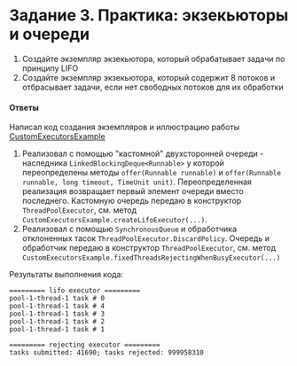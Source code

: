 # Задание 3. Практика: экзекьюторы и очереди #

1. Создайте экземпляр экзекьютора, который обрабатывает задачи по принципу LIFO
2. Создайте экземпляр экзекьютора, который содержит 8 потоков и отбрасывает задачи,
   если нет свободных потоков для их обработки

#### Ответы ####

Написал код создания экземпляров и иллюстрацию работы [CustomExecutorsExample](./CustomExecutorsExample.java)

1. Реализовал с помощью "кастомной" двухсторонней очереди - наследника `LinkedBlockingDeque<Runnable>` у которой
   переопределены методы `offer(Runnable runnable)` и `offer(Runnable runnable, long timeout, TimeUnit unit)`.
   Переопределенная реализация возвращает первый элемент очереди вместо последнего. Кастомную очередь передаю
   в конструктор `ThreadPoolExecutor`, см. метод `CustomExecutorsExample.createLifoExecutor(...)`.
2. Реализовал с помощью `SynchronousQueue` и обработчика отклоненных тасок `ThreadPoolExecutor.DiscardPolicy`.
   Очередь и обработчик передаю в конструктор `ThreadPoolExecutor`,
   см. метод `CustomExecutorsExample.fixedThreadsRejectingWhenBusyExecutor(...)`

Результаты выполнения кода:

```text
========= lifo executor =========
pool-1-thread-1 task # 0
pool-1-thread-1 task # 4
pool-1-thread-1 task # 3
pool-1-thread-1 task # 2
pool-1-thread-1 task # 1

========= rejecting executor =========
tasks submitted: 41690; tasks rejected: 999958310
```
